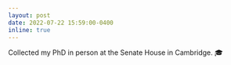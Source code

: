 ```yaml
---
layout: post
date: 2022-07-22 15:59:00-0400
inline: true
---
```


Collected my PhD in person at the Senate House in Cambridge. :mortar_board:
